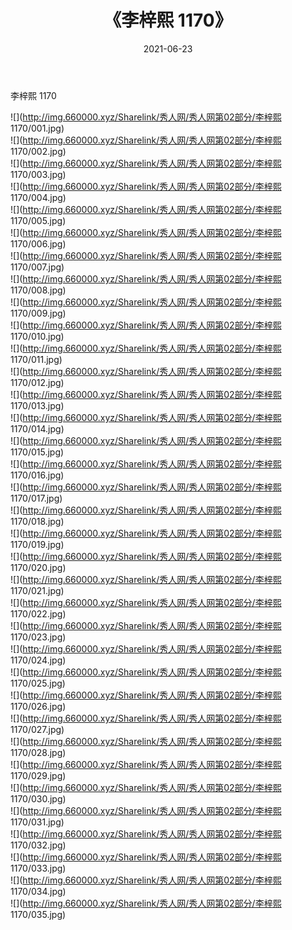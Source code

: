 ﻿---
layout: post
title:  《李梓熙 1170》
date:   2021-06-23
img: http://img.660000.xyz/Sharelink/秀人网/秀人网第02部分/李梓熙 1170/000.jpg
categories: [美女, 清纯, 唯美]
---

李梓熙 1170

  ![](http://img.660000.xyz/Sharelink/秀人网/秀人网第02部分/李梓熙 1170/001.jpg) <br> ![](http://img.660000.xyz/Sharelink/秀人网/秀人网第02部分/李梓熙 1170/002.jpg) <br> ![](http://img.660000.xyz/Sharelink/秀人网/秀人网第02部分/李梓熙 1170/003.jpg) <br> ![](http://img.660000.xyz/Sharelink/秀人网/秀人网第02部分/李梓熙 1170/004.jpg) <br> ![](http://img.660000.xyz/Sharelink/秀人网/秀人网第02部分/李梓熙 1170/005.jpg) <br> ![](http://img.660000.xyz/Sharelink/秀人网/秀人网第02部分/李梓熙 1170/006.jpg) <br> ![](http://img.660000.xyz/Sharelink/秀人网/秀人网第02部分/李梓熙 1170/007.jpg) <br> ![](http://img.660000.xyz/Sharelink/秀人网/秀人网第02部分/李梓熙 1170/008.jpg) <br> ![](http://img.660000.xyz/Sharelink/秀人网/秀人网第02部分/李梓熙 1170/009.jpg) <br> ![](http://img.660000.xyz/Sharelink/秀人网/秀人网第02部分/李梓熙 1170/010.jpg) <br> ![](http://img.660000.xyz/Sharelink/秀人网/秀人网第02部分/李梓熙 1170/011.jpg) <br> ![](http://img.660000.xyz/Sharelink/秀人网/秀人网第02部分/李梓熙 1170/012.jpg) <br> ![](http://img.660000.xyz/Sharelink/秀人网/秀人网第02部分/李梓熙 1170/013.jpg) <br> ![](http://img.660000.xyz/Sharelink/秀人网/秀人网第02部分/李梓熙 1170/014.jpg) <br> ![](http://img.660000.xyz/Sharelink/秀人网/秀人网第02部分/李梓熙 1170/015.jpg) <br> ![](http://img.660000.xyz/Sharelink/秀人网/秀人网第02部分/李梓熙 1170/016.jpg) <br> ![](http://img.660000.xyz/Sharelink/秀人网/秀人网第02部分/李梓熙 1170/017.jpg) <br> ![](http://img.660000.xyz/Sharelink/秀人网/秀人网第02部分/李梓熙 1170/018.jpg) <br> ![](http://img.660000.xyz/Sharelink/秀人网/秀人网第02部分/李梓熙 1170/019.jpg) <br> ![](http://img.660000.xyz/Sharelink/秀人网/秀人网第02部分/李梓熙 1170/020.jpg) <br> ![](http://img.660000.xyz/Sharelink/秀人网/秀人网第02部分/李梓熙 1170/021.jpg) <br> ![](http://img.660000.xyz/Sharelink/秀人网/秀人网第02部分/李梓熙 1170/022.jpg) <br> ![](http://img.660000.xyz/Sharelink/秀人网/秀人网第02部分/李梓熙 1170/023.jpg) <br> ![](http://img.660000.xyz/Sharelink/秀人网/秀人网第02部分/李梓熙 1170/024.jpg) <br> ![](http://img.660000.xyz/Sharelink/秀人网/秀人网第02部分/李梓熙 1170/025.jpg) <br> ![](http://img.660000.xyz/Sharelink/秀人网/秀人网第02部分/李梓熙 1170/026.jpg) <br> ![](http://img.660000.xyz/Sharelink/秀人网/秀人网第02部分/李梓熙 1170/027.jpg) <br> ![](http://img.660000.xyz/Sharelink/秀人网/秀人网第02部分/李梓熙 1170/028.jpg) <br> ![](http://img.660000.xyz/Sharelink/秀人网/秀人网第02部分/李梓熙 1170/029.jpg) <br> ![](http://img.660000.xyz/Sharelink/秀人网/秀人网第02部分/李梓熙 1170/030.jpg) <br> ![](http://img.660000.xyz/Sharelink/秀人网/秀人网第02部分/李梓熙 1170/031.jpg) <br> ![](http://img.660000.xyz/Sharelink/秀人网/秀人网第02部分/李梓熙 1170/032.jpg) <br> ![](http://img.660000.xyz/Sharelink/秀人网/秀人网第02部分/李梓熙 1170/033.jpg) <br> ![](http://img.660000.xyz/Sharelink/秀人网/秀人网第02部分/李梓熙 1170/034.jpg) <br> ![](http://img.660000.xyz/Sharelink/秀人网/秀人网第02部分/李梓熙 1170/035.jpg) <br>